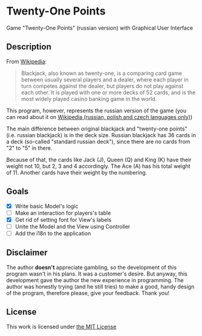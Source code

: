 # Twenty-One Points
Game "Twenty-One Points" (russian version) with Graphical User Interface

## Description
From [Wikipedia](https://en.wikipedia.org/wiki/Blackjack):
> Blackjack, also known as twenty-one, is a comparing card game between usually several players and a dealer, where each player in turn competes against the dealer, but players do not play against each other. It is played with one or more decks of 52 cards, and is the most widely played casino banking game in the world.

This program, however, represents the russian version of the game (you can read about it on [Wikipedia (russian, polish and czech languages only)](https://ru.wikipedia.org/wiki/%D0%9E%D1%87%D0%BA%D0%BE_(%D0%B8%D0%B3%D1%80%D0%B0)))

The main difference between original blackjack and "twenty-one points" (i.e. russian blackjack) is in the deck size. Russian blackjack has 36 cards in a deck (so-called "standard russian deck"), since there are no cards from "2" to "5" in there.

Because of that, the cards like Jack (J), Queen (Q) and King (K) have their weight not 10, but 2, 3 and 4 accordingly. The Ace (A) has his total weight of 11. Another cards have their weight by the numbering.

## Goals
- [x] Write basic Model's logic
- [ ] Make an interaction for players's table
- [x] Get rid of setting font for View's labels
- [ ] Unite the Model and the View using Controller
- [ ] Add the i18n to the application

## Disclaimer
The author **doesn't** appreciate gambling, so the development of this program wasn't in his plans. It was a customer's desire. But anyway, this development gave the author the new experience in programming. The author was honestly trying (and he still tries) to make a good, handy design of the program, therefore please, give your feedback. Thank you!

## License
This work is licensed under [the MIT License](https://opensource.org/licenses/MIT)
